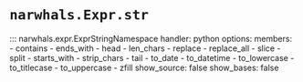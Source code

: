 # `narwhals.Expr.str`

::: narwhals.expr.ExprStringNamespace
    handler: python
    options:
      members:
        - contains
        - ends_with
        - head
        - len_chars
        - replace
        - replace_all
        - slice
        - split
        - starts_with
        - strip_chars
        - tail
        - to_date
        - to_datetime
        - to_lowercase
        - to_titlecase
        - to_uppercase
        - zfill
      show_source: false
      show_bases: false
